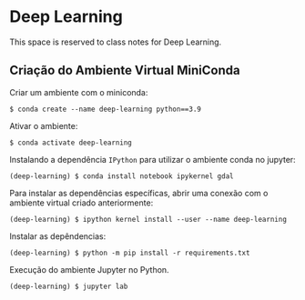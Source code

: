 # Deep Learning

This space is reserved to class notes for Deep Learning.

## Criação do Ambiente Virtual MiniConda

Criar um ambiente com o miniconda:

~~~shell
$ conda create --name deep-learning python==3.9
~~~

Ativar o ambiente:

~~~shell
$ conda activate deep-learning
~~~

Instalando a dependência `IPython` para utilizar o ambiente conda no jupyter:

~~~shell
(deep-learning) $ conda install notebook ipykernel gdal
~~~

Para instalar as dependências específicas, abrir uma conexão com o ambiente virtual criado anteriormente:

~~~shell
(deep-learning) $ ipython kernel install --user --name deep-learning
~~~

Instalar as depêndencias:

~~~shell
(deep-learning) $ python -m pip install -r requirements.txt
~~~

Execução do ambiente Jupyter no Python.

~~~shell
(deep-learning) $ jupyter lab
~~~
